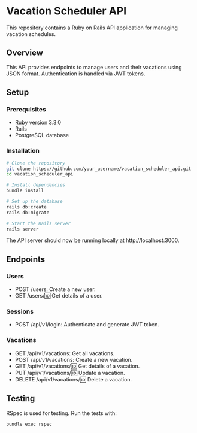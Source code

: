 # Vacation Scheduler API

This repository contains a Ruby on Rails API application for managing vacation schedules.

## Overview

This API provides endpoints to manage users and their vacations using JSON format. Authentication is handled via JWT tokens.

## Setup

### Prerequisites

- Ruby version 3.3.0
- Rails
- PostgreSQL database

### Installation

```bash
# Clone the repository
git clone https://github.com/your_username/vacation_scheduler_api.git
cd vacation_scheduler_api

# Install dependencies
bundle install

# Set up the database
rails db:create
rails db:migrate

# Start the Rails server
rails server 
```
The API server should now be running locally at http://localhost:3000.

## Endpoints
### Users
- POST /users: Create a new user.
- GET /users/:id: Get details of a user.

### Sessions
- POST /api/v1/login: Authenticate and generate JWT token.

### Vacations
- GET /api/v1/vacations: Get all vacations.
- POST /api/v1/vacations: Create a new vacation.
- GET /api/v1/vacations/:id: Get details of a vacation.
- PUT /api/v1/vacations/:id: Update a vacation.
- DELETE /api/v1/vacations/:id: Delete a vacation.

## Testing
RSpec is used for testing. Run the tests with:
```
bundle exec rspec
```
